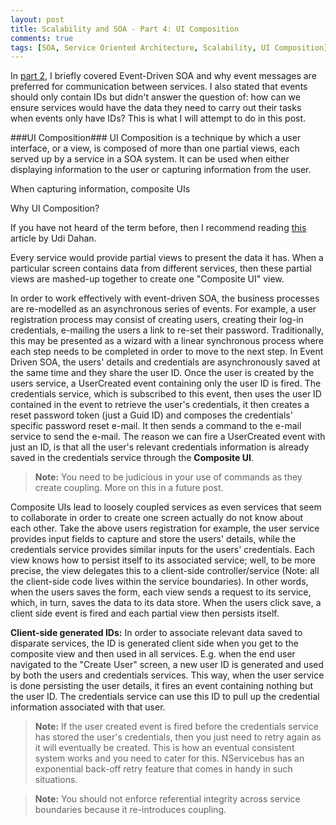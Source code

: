 ```yaml
---
layout: post
title: Scalability and SOA - Part 4: UI Composition
comments: true
tags: [SOA, Service Oriented Architecture, Scalability, UI Composition]
---
```


In [part 2](http://www.ashrafmageed.com/Scalability), I briefly covered Event-Driven SOA and why event messages are preferred for communication between services. I also stated that events should only contain IDs but didn't answer the question of: how can we ensure services would have the data they need to carry out their tasks when events only have IDs? This is what I will attempt to do in this post.

###UI Composition###
UI Composition is a technique by which a user interface, or a view, is composed of more than one partial views, each served up by a service in a SOA system. It can be used when either displaying information to the user or capturing information from the user.

When capturing information, composite UIs

Why UI Composition?

If you have not heard of the term before, then I recommend reading [this](http://www.udidahan.com/2012/06/23/ui-composition-techniques-for-correct-service-boundaries/) article by Udi Dahan.

Every service would provide partial views to present the data it has. When a particular screen contains data from different services, then these partial views are mashed-up together to create one "Composite UI" view.

In order to work effectively with event-driven SOA, the business processes are re-modelled as an asynchronous series of events. For example, a user registration process may consist of creating users, creating their log-in credentials, e-mailing the users a link to re-set their password. Traditionally, this may be presented as a wizard with a linear synchronous process where each step needs to be completed in order to move to the next step. In Event Driven SOA, the users' details and credentials are  asynchronously saved at the same time and they share the user ID. Once the user is created by the users service, a UserCreated event containing only the user ID  is fired. The credentials service, which is subscribed to this event, then uses the user ID contained in the event to retrieve the user's credentials, it then creates a reset password token (just a Guid ID) and composes the credentials' specific password reset e-mail. It then sends a command to the e-mail service to send the e-mail. The reason we can fire a UserCreated event with just an ID, is that all the user's relevant credentials information is already saved in the credentials service through the **Composite UI**.

> **Note:** You need to be judicious in your use of commands as they create coupling. More on this in a future post.

Composite UIs lead to loosely coupled services as even services that seem to collaborate in order to create one screen actually do not know about each other. Take the above users registration for example, the user service provides input fields to capture and store the users' details, while the credentials service provides similar inputs for the users' credentials.  Each view knows how to persist itself to its associated service; well, to be more precise, the view delegates this to a client-side controller/service (Note: all the client-side code lives within the service boundaries). In other words, when the users saves the form, each view sends a request to its service, which, in turn, saves the data to its data store. When the users click save, a client side event is fired and each partial view then persists itself.

**Client-side generated IDs:** In order to associate relevant data saved to disparate services, the ID is generated client side when you get to the composite view and then used in all services. E.g. when the end user navigated to the "Create User" screen, a new user ID is generated and used by both the users and credentials services. This way, when the user service is done persisting the user details, it fires an event containing nothing but the user ID. The credentials service can use this ID to pull up the credential information associated with that user.

> **Note:** If the user created event is fired before the credentials service has stored the user's credentials, then you just need to retry again as it will eventually be created. This is how an eventual consistent system works and you need to cater for this. NServicebus has an exponential back-off retry feature that comes in handy in such situations.

>**Note:** You should not enforce referential integrity across service boundaries because it re-introduces coupling.

